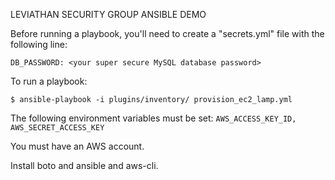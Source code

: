 LEVIATHAN SECURITY GROUP ANSIBLE DEMO

Before running a playbook, you'll need to create a "secrets.yml" file with the following line:

`DB_PASSWORD: <your super secure MySQL database password>`

To run a playbook:

`$ ansible-playbook -i plugins/inventory/ provision_ec2_lamp.yml`

The following environment variables must be set:
`AWS_ACCESS_KEY_ID, AWS_SECRET_ACCESS_KEY`

You must have an AWS account.

Install boto and ansible and aws-cli.
